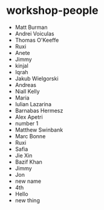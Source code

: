 # workshop-people

- Matt Burman
- Andrei Voiculas
- Thomas O'Keeffe
- Ruxi
- Anete
- Jimmy
- kinjal
- Iqrah
- Jakub Wielgorski
- Andreas
- Niall Kelly
- Maria
- Iulian Lazarina
- Barnabas Hermesz
- Alex Apetri
- number 1
- Matthew Swinbank
- Marc Bonne
- Ruxi
- Safia
- Jie Xin
- Bazif Khan
- Jimmy
- Jon
- new name
- 4th
- Hello 
- new thing
